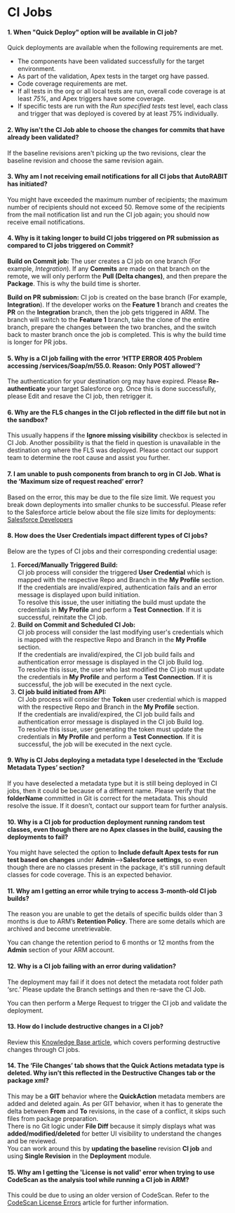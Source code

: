 # CI Jobs

#### 1. When "Quick Deploy" option will be available in CI job? <a href="#id-1-when-quick-deploy-option-will-be-available-in-ci-job" id="id-1-when-quick-deploy-option-will-be-available-in-ci-job"></a>

Quick deployments are available when the following requirements are met.

* The components have been validated successfully for the target environment.
* As part of the validation, Apex tests in the target org have passed.
* Code coverage requirements are met.
* If all tests in the org or all local tests are run, overall code coverage is at least _75%_, and Apex triggers have some coverage.
* If specific tests are run with the _Run specified tests_ test level, each class and trigger that was deployed is covered by at least 75% individually.

#### 2. Why isn't the CI Job able to choose the changes for commits that have already been validated? <a href="#id-2-why-isnt-the-ci-job-able-to-choose-the-changes-for-commits-that-have-already-been-validated" id="id-2-why-isnt-the-ci-job-able-to-choose-the-changes-for-commits-that-have-already-been-validated"></a>

If the baseline revisions aren't picking up the two revisions, clear the baseline revision and choose the same revision again.

#### 3. Why am I not receiving email notifications for all CI jobs that AutoRABIT has initiated? <a href="#id-3-why-am-i-not-receiving-email-notifications-for-all-ci-jobs-that-autorabit-has-initiated" id="id-3-why-am-i-not-receiving-email-notifications-for-all-ci-jobs-that-autorabit-has-initiated"></a>

You might have exceeded the maximum number of recipients; the maximum number of recipients should not exceed 50. Remove some of the recipients from the mail notification list and run the CI job again; you should now receive email notifications.

#### 4. Why is it taking longer to build CI jobs triggered on PR submission as compared to CI jobs triggered on Commit? <a href="#id-4-why-is-it-taking-longer-to-build-ci-jobs-triggered-on-pr-submission-as-compared-to-ci-jobs-trigger" id="id-4-why-is-it-taking-longer-to-build-ci-jobs-triggered-on-pr-submission-as-compared-to-ci-jobs-trigger"></a>

**Build on Commit job:** The user creates a CI job on one branch (For example, _Integration_). If any **Commits** are made on that branch on the remote, we will only perform the **Pull (Delta changes)**, and then prepare the **Package**. This is why the build time is shorter.

**Build on PR submission:** CI job is created on the base branch (For example, **Integration**). If the developer works on the **Feature 1** branch and creates the **PR** on the **Integration** branch, then the job gets triggered in ARM. The branch will switch to the **Feature 1** branch, take the clone of the entire branch, prepare the changes between the two branches, and the switch back to master branch once the job is completed. This is why the build time is longer for PR jobs.

#### 5. Why is a CI job failing with the error ‘HTTP ERROR 405 Problem accessing /services/Soap/m/55.0. Reason: Only POST allowed’? <a href="#id-5-why-is-a-ci-job-failing-with-the-error-http-error-405-problem-accessing-servicessoapm550-reason-on" id="id-5-why-is-a-ci-job-failing-with-the-error-http-error-405-problem-accessing-servicessoapm550-reason-on"></a>

The authentication for your destination org may have expired. Please **Re-authenticate** your target Salesforce org. Once this is done successfully, please Edit and resave the CI job, then retrigger it.

#### 6. Why are the FLS changes in the CI job reflected in the diff file but not in the sandbox? <a href="#id-6-why-are-the-fls-changes-in-the-ci-job-reflected-in-the-diff-file-but-not-in-the-sandbox" id="id-6-why-are-the-fls-changes-in-the-ci-job-reflected-in-the-diff-file-but-not-in-the-sandbox"></a>

This usually happens if the **Ignore missing visibility** checkbox is selected in CI Job. Another possibility is that the field in question is unavailable in the destination org where the FLS was deployed. Please contact our support team to determine the root cause and assist you further.

#### 7. I am unable to push components from branch to org in CI Job. What is the ‘Maximum size of request reached’ error? <a href="#id-7-i-am-unable-to-push-components-from-branch-to-org-in-ci-job-what-is-the-maximum-size-of-request-re" id="id-7-i-am-unable-to-push-components-from-branch-to-org-in-ci-job-what-is-the-maximum-size-of-request-re"></a>

Based on the error, this may be due to the file size limit. We request you break down deployments into smaller chunks to be successful. Please refer to the Salesforce article below about the file size limits for deployments:\
[Salesforce Developers](https://developer.salesforce.com/docs/atlas.en-us.salesforce\_app\_limits\_cheatsheet.meta/salesforce\_app\_limits\_cheatsheet/salesforce\_app\_limits\_platform\_metadata.htm)

#### 8. How does the User Credentials impact different types of CI jobs? <a href="#id-8-how-does-the-user-credentials-impact-different-types-of-ci-jobs" id="id-8-how-does-the-user-credentials-impact-different-types-of-ci-jobs"></a>

Below are the types of CI jobs and their corresponding credential usage:

1. **Forced/Manually Triggered Build:**\
   CI job process will consider the triggered **User Credential** which is mapped with the respective Repo and Branch in the **My Profile** section.\
   If the credentials are invalid/expired, authentication fails and an error message is displayed upon build initiation.\
   To resolve this issue, the user initiating the build must update the credentials in **My Profile** and perform a **Test Connection**. If it is successful, reinitate the CI job.
2. **Build on Commit and Scheduled CI Job:**\
   CI job process will consider the last modifying user's credentials which is mapped with the respective Repo and Branch in the **My Profile** section.\
   If the credentials are invalid/expired, the CI job build fails and authentication error message is displayed in the CI job Build log.\
   To resolve this issue, the user who last modified the CI job must update the credentials in **My Profile** and perform a **Test Connection**. If it is successful, the job will be executed in the next cycle.
3. **CI job build initiated from API:**\
   CI Job process will consider the **Token** user credential which is mapped with the respective Repo and Branch in the **My Profile** section.\
   If the credentials are invalid/expired, the CI job build fails and authentication error message is displayed in the CI job Build log.\
   To resolve this issue, user generating the token must update the credentials in **My Profile** and perform a **Test Connection**. If it is successful, the job will be executed in the next cycle.

#### 9. Why is CI Jobs deploying a metadata type I deselected in the ‘Exclude Metadata Types’ section? <a href="#id-9-why-is-ci-jobs-deploying-a-metadata-type-i-deselected-in-the-exclude-metadata-types-section" id="id-9-why-is-ci-jobs-deploying-a-metadata-type-i-deselected-in-the-exclude-metadata-types-section"></a>

If you have deselected a metadata type but it is still being deployed in CI jobs, then it could be because of a different name. Please verify that the **folderName** committed in Git is correct for the metadata. This should resolve the issue. If it doesn’t, contact our support team for further analysis.

#### 10. Why is a CI job for production deployment running random test classes, even though there are no Apex classes in the build, causing the deployments to fail? <a href="#id-10-why-is-a-ci-job-for-production-deployment-running-random-test-classes-even-though-there-are-no-ap" id="id-10-why-is-a-ci-job-for-production-deployment-running-random-test-classes-even-though-there-are-no-ap"></a>

You might have selected the option to **Include default Apex tests for run test based on changes** under **Admin**-->**Salesforce settings**, so even though there are no classes present in the package, it's still running default classes for code coverage. This is an expected behavior.

#### 11. Why am I getting an error while trying to access 3-month-old CI job builds? <a href="#id-11-why-am-i-getting-an-error-while-trying-to-access-3monthold-ci-job-builds" id="id-11-why-am-i-getting-an-error-while-trying-to-access-3monthold-ci-job-builds"></a>

The reason you are unable to get the details of specific builds older than 3 months is due to ARM’s **Retention Policy**. There are some details which are archived and become unretrievable.

You can change the retention period to 6 months or 12 months from the **Admin** section of your ARM account.

#### 12. Why is a CI job failing with an error during validation? <a href="#id-12-why-is-a-ci-job-failing-with-an-error-during-validation" id="id-12-why-is-a-ci-job-failing-with-an-error-during-validation"></a>

The deployment may fail if it does not detect the metadata root folder path ‘src.’ Please update the Branch settings and then re-save the CI Job.

You can then perform a Merge Request to trigger the CI job and validate the deployment.

#### 13. How do I include destructive changes in a CI job? <a href="#id-13-how-do-i-include-destructive-changes-in-a-ci-job" id="id-13-how-do-i-include-destructive-changes-in-a-ci-job"></a>

Review this [Knowledge Base article](../../product-guides/arm/arm-features/deployment/destructive-changes.md), which covers performing destructive changes through CI jobs.

#### 14. The ‘File Changes’ tab shows that the Quick Actions metadata type is deleted. Why isn’t this reflected in the Destructive Changes tab or the package xml? <a href="#id-14-the-file-changes-tab-shows-that-the-quick-actions-metadata-type-is-deleted-why-isnt-this-reflecte" id="id-14-the-file-changes-tab-shows-that-the-quick-actions-metadata-type-is-deleted-why-isnt-this-reflecte"></a>

This may be a **GIT** behavior where the **QuickAction** metadata members are added and deleted again. As per GIT behavior, when it has to generate the delta between **From** and **To** revisions, in the case of a conflict, it skips such files from package preparation.\
There is no Git logic under **File Diff** because it simply displays what was **added/modified/deleted** for better UI visibility to understand the changes and be reviewed.\
You can work around this by **updating the baseline** revision **CI job** and using **Single Revision** in the **Deployment** module.

#### 15. Why am I getting the 'License is not valid' error when trying to use CodeScan as the analysis tool while running a CI job in ARM? <a href="#id-15-why-am-i-getting-the-license-is-not-valid-error-when-trying-to-use-codescan-as-the-analysis-tool" id="id-15-why-am-i-getting-the-license-is-not-valid-error-when-trying-to-use-codescan-as-the-analysis-tool"></a>

This could be due to using an older version of CodeScan. Refer to the [CodeScan License Errors](../../product-guides/codescan/frequently-asked-questions/codescan-self-hosted-issues/license-errors.md) article for further information.

